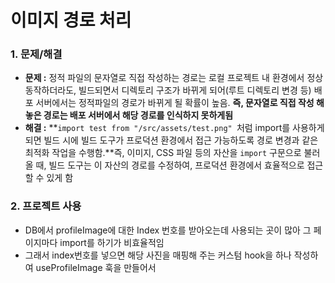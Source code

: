 # 이미지 경로 처리

### 1. 문제/해결

- **문제 :** 정적 파일의 문자열로 직접 작성하는 경로는 로컬 프로젝트 내 환경에서 정상 동작하더라도, 빌드되면서 디렉토리 구조가 바뀌게 되어(루트 디렉토리 변경 등) 배포 서버에서는 정적파일의 경로가 바뀌게 될 확률이 높음. **즉, 문자열로 직접 작성 해놓은 경로는 배포 서버에서 해당 경로를 인식하지 못하게됨**
- **해결 :**  **`import test from "/src/assets/test.png" `처럼 import를 사용하게 되면 빌드 시에 빌드 도구가 프로덕션 환경에서 접근 가능하도록 경로 변경과 같은 최적화 작업을 수행함.**즉, 이미지, CSS 파일 등의 자산을 `import` 구문으로 불러올 때, 빌드 도구는 이 자산의 경로를 수정하여, 프로덕션 환경에서 효율적으로 접근할 수 있게 함

### 2. 프로젝트 사용

- DB에서 profileImage에 대한 Index 번호를 받아오는데 사용되는 곳이 많아 그 페이지마다 import를 하기가 비효율적임
- 그래서 index번호를 넣으면 해당 사진을 매핑해 주는 커스텀 hook을 하나 작성하여 useProfileImage 훅을 만들어서